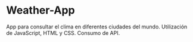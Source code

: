 # Weather-App

App para consultar el clima en diferentes ciudades del mundo.
Utilización de JavaScript, HTML y CSS.
Consumo de API.
